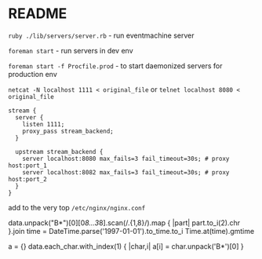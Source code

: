 # README

```ruby ./lib/servers/server.rb``` - run eventmachine server

```foreman start``` - run servers in dev env

```foreman start -f Procfile.prod``` - to start daemonized servers for production env

```netcat -N localhost 1111 < original_file``` or ```telnet localhost 8080 < original_file```

```
stream {
  server {
    listen 1111;
    proxy_pass stream_backend;
  }

  upstream stream_backend {
    server localhost:8080 max_fails=3 fail_timeout=30s; # proxy host:port_1
    server localhost:8082 max_fails=3 fail_timeout=30s; # proxy host:port_2
  }
}

```
add to the very top ```/etc/nginx/nginx.conf```



data.unpack("B*")[0][0*8...3*8].scan(/.{1,8}/).map { |part|  part.to_i(2).chr }.join
time = DateTime.parse('1997-01-01').to_time.to_i
Time.at(time).gmtime

a = {}
data.each_char.with_index(1) { |char,i| a[i] = char.unpack('B*')[0] }